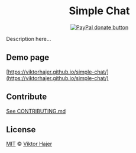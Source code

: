 <h1 align="center">Simple Chat</h1>

<p align="center">
  <a href="https://www.paypal.me/viktorhajer" title="Donate to this project using Paypal">
    <img src="https://img.shields.io/badge/paypal-donate-green.svg" alt="PayPal donate button" />
  </a>
</p>

Description here...

## Demo page

[https://viktorhajer.github.io/simple-chat/](https://viktorhajer.github.io/simple-chat/)

## Contribute
[See CONTRIBUTING.md](CONTRIBUTING.md)

## License

[MIT](https://tldrlegal.com/license/mit-license) © [Viktor Hajer](https://github.com/viktorhajer)
